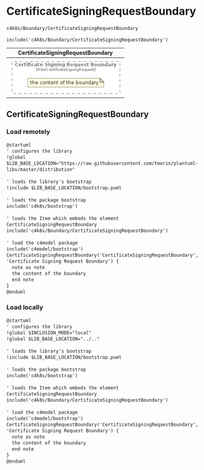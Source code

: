 # CertificateSigningRequestBoundary


```text
c4k8s/Boundary/CertificateSigningRequestBoundary
```

```text
include('c4k8s/Boundary/CertificateSigningRequestBoundary')
```



| CertificateSigningRequestBoundary |
| :---: |
| ![illustration for CertificateSigningRequestBoundary](../../c4k8s/Boundary/CertificateSigningRequestBoundary.Local.png) |




## CertificateSigningRequestBoundary

### Load remotely
```plantuml
@startuml
' configures the library
!global $LIB_BASE_LOCATION="https://raw.githubusercontent.com/tmorin/plantuml-libs/master/distribution"

' loads the library's bootstrap
!include $LIB_BASE_LOCATION/bootstrap.puml

' loads the package bootstrap
include('c4k8s/bootstrap')

' loads the Item which embeds the element CertificateSigningRequestBoundary
include('c4k8s/Boundary/CertificateSigningRequestBoundary')

' load the c4model package
include('c4model/bootstrap')
CertificateSigningRequestBoundary('CertificateSigningRequestBoundary', 'Certificate Signing Request Boundary') {
  note as note
  the content of the boundary
  end note
}
@enduml
```

### Load locally
```plantuml
@startuml
' configures the library
!global $INCLUSION_MODE="local"
!global $LIB_BASE_LOCATION="../.."

' loads the library's bootstrap
!include $LIB_BASE_LOCATION/bootstrap.puml

' loads the package bootstrap
include('c4k8s/bootstrap')

' loads the Item which embeds the element CertificateSigningRequestBoundary
include('c4k8s/Boundary/CertificateSigningRequestBoundary')

' load the c4model package
include('c4model/bootstrap')
CertificateSigningRequestBoundary('CertificateSigningRequestBoundary', 'Certificate Signing Request Boundary') {
  note as note
  the content of the boundary
  end note
}
@enduml
```

